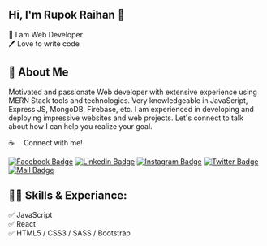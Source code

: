 ## Hi, I'm Rupok Raihan 👋

<p>
👑 I am Web Developer <br> 
🖊️ Love to write code <br>  


<p align="left"> <a href="https://www.linkedin.com/in/rupok-raihan-910b65234/" target="blank"></a> </p>

## 🚀 About Me
Motivated and passionate Web developer with extensive experience using MERN Stack tools and technologies. Very knowledgeable in JavaScript, Express JS, MongoDB, Firebase, etc. I am experienced in developing and deploying impressive websites and web projects. Let's connect to talk about how I can help you realize your goal. 

:coffee: &emsp;Connect with me!

[![Facebook Badge](https://img.shields.io/badge/Facebook-1877F2?style=for-the-badge&logo=facebook&logoColor=white)](https://www.facebook.com/rupokraihanrafat) [![Linkedin Badge](https://img.shields.io/badge/LinkedIn-0077B5?style=for-the-badge&logo=linkedin&logoColor=white)](https://www.linkedin.com/in/rupok-raihan-910b65234/) [![Instagram Badge](https://img.shields.io/badge/Instagram-E4405F?style=for-the-badge&logo=instagram&logoColor=white)](https://instagram.com/rupok_raihan_rafat?igshid=MzMyNGUyNmU2YQ==) [![Twitter Badge](https://img.shields.io/badge/Twitter-1DA1F2?style=for-the-badge&logo=twitter&logoColor=white)](https://twitter.com/RupokRaihan20) [![Mail Badge](https://img.shields.io/badge/Gmail-D14836?style=for-the-badge&logo=gmail&logoColor=white)](mailto:rupokraihan20@gmail.com)

## 👨‍💻 Skills & Experiance: 
✅ JavaScript <br>
✅ React <br>
✅ HTML5 / CSS3 / SASS / Bootstrap <br>
